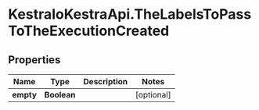 # KestraIoKestraApi.TheLabelsToPassToTheExecutionCreated

## Properties

Name | Type | Description | Notes
------------ | ------------- | ------------- | -------------
**empty** | **Boolean** |  | [optional] 


